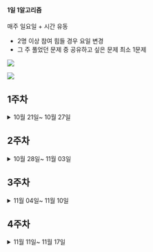 #### 1일 1알고리즘 

매주 일요일 + 시간 유동
- 2명 이상 참여 힘들 경우 요일 변경
- 그 주 풀었던 문제 중 공유하고 싶은 문제 최소 1문제

<a href="https://www.acmicpc.net/problem/tags"><img src="https://img.shields.io/badge/BECKJOON-1DA1F2?style=for-the-badge&logo=twitter&logoColor=white"/></a>

<a href="https://school.programmers.co.kr/learn/challenges?tab=algorithm_practice_kit"><img src="https://img.shields.io/badge/Programmers-FFF0E5?style=for-the-badge&logo=codecademy&logoColor=303347"/></a>



## 1주차

<details>
    <summary>10월 21일~ 10월 27일 </summary>
  
| 요일  | 김근우 | 노원욱 | 박새미 | 조현재 | 
|:----------:|:----:|:----:|:----:|:----:|
| 월 |  |  ✅ |  ✅ |  ✅ |   
| 화 | ✅ |  ✅ | ✅  | ✅  |   
| 수 | ✅ |   | ✅ |   |  
| 목 | ✅ | ✅  |   | ✅   |  
| 금 | ✅ | ✅  |   |  ✅  |   
| 토 |   |  ✅ |   | ✅   |  
| 일 | ✅ |   |   |   |  

</details> 

## 2주차

<details>
    <summary>10월 28일~ 11월 03일 </summary>
  
| 요일  | 김근우 | 노원욱 | 박새미 | 조현재 | 
|:----------:|:----:|:----:|:----:|:----:|
| 월 |✅|   | ✅  |    |   
| 화 |✅|   | ✅  |   ✅ |   
| 수 |  |   | |   ✅  |  
| 목 |✅|   |   |    |  
| 금 |✅|   |   |    ✅  |   
| 토 |✅|   | ✅  |  ✅  |  
| 일 |✅|   |   |   |  

</details>


## 3주차

<details>
    <summary>11월 04일~ 11월 10일 </summary>
  
| 요일  | 김근우 | 노원욱 | 박새미 | 조현재 | 
|:----------:|:----:|:----:|:----:|:----:|
| 월 |✅| ✅ | ✅  |    |   
| 화 |✅|   |   |    |   
| 수 |  | ✅  | |     |  
| 목 |✅| ✅ |   |    |  
| 금 |✅| ✅ |   |      |   
| 토 |✅|   |   |   |  
| 일 |✅|   |   |   |  

</details>

## 4주차

<details>
    <summary>11월 11일~ 11월 17일 </summary>
  
| 요일  | 김근우 | 노원욱 | 박새미 | 조현재 | 
|:----------:|:----:|:----:|:----:|:----:|
| 월 |✅| ✅  |   |    |   
| 화 |✅| ✅  |   |    |   
| 수 |   | ✅  |   |    |  
| 목 |   | ✅  |   |    |  
| 금 |   | ✅  |   |    |   
| 토 |   |   | ✅  |    |  
| 일 |   |   |   | ✅  |  

</details>

